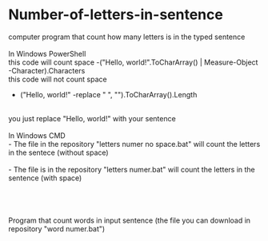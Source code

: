 # Number-of-letters-in-sentence
computer program that count how many letters is in the typed sentence
<br>
<br>
In Windows PowerShell
<br>
this code will count space
-("Hello, world!".ToCharArray() | Measure-Object -Character).Characters
<br>
this code will not count space
<br>
- ("Hello, world!" -replace " ", "").ToCharArray().Length
<br>
you just replace "Hello, world!" with your sentence
<br>
<br>
In Windows CMD
<br>
- The file in the repository "letters numer no space.bat" will count the letters in the sentece (without space)
<br>
<br>
- The file is in the repository "letters numer.bat" will count the letters in the sentence (with space)
<br>
<br>
<br>
<br>
<br>
Program that count words in input sentence (the file you can download in repository "word numer.bat")
